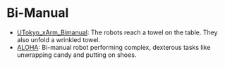 # Bi-Manual

- [UTokyo_xArm_Bimanual](oed-playground/tree/master/pages/datasets/utokyo_xarm_bimanual_converted_externally_to_rlds.md): The robots reach a towel on the table. They also unfold a wrinkled towel.
- [ALOHA](oed-playground/tree/master/pages/datasets/oh.md): Bi-manual robot performing complex, dexterous tasks like unwrapping candy and putting on shoes.